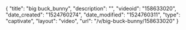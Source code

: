 {
    "title": "big buck_bunny",
    "description": "",
    "videoid": "158633020",
    "date_created": "1524760274",
    "date_modified": "1524760311",
    "type": "captivate",
    "layout": "video",
    "url": "\/v\/big-buck-bunny\/158633020"
}
